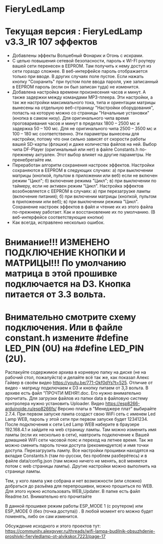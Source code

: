 # FieryLedLamp
# Текущая версия : FieryLedLamp v3.3_IR 107 эффектов 

  -  Добавлены эффекты Волшебный Фонарик и Огонь с искрами.
  - С целью повышения сетевой безопасности, пароль к WI-FI роутеру вашей сети перенесен в EEPROM. Там получить к нему доступ из сети гораздо сложнее.
 В веб-интерфейсе пароль отображается только при вводе. В других случаях поле пустое.
 Если нажать кнопку "Сохранить" при пустом поле ввода пароля, уже записанный в EEPROM пароль (если он был записан туда) не изменится.
   - Добавлена ​​настройка времени произнесения часов и минут. А также задержки между командами MP3-плеера. Эти настройки, а так же настройки максимального тока, типа и ориентации матрицы вынесены на отдельную веб-страницу "Настройки оборудования", попасть на которую можно со страницы "Начальные установки" (кнопка в самом низу).
 Для оригинального чипа время проговаривания часов и минут в пределах 1800 – 2500 мс и задержка 50 – 100 мс.
 Для не оригинального чипа 2500 – 3500 мс и 100 – 180 мс соответственно. Эти параметры вынесены для настройки, потому что они сильно зависят от скорости работы вашей SD-карты (флэшки) и даже количества файлов на ней.
 Выбор чипа DF-Player (оригинальный или нет) в файле Constants.h по-прежнему актуален. Этот выбор влияет на другие параметры. Не пренебрегайте им.
   - Переработан алгоритм сохранения настроек эффектов. Настройки сохраняются в EEPROM в следующих случаях: а) при выключении матрицы (кнопкой, пультом в приложении или веб) если не включен режим "Цикл"; б) включение режима "Цикл"; в) при выключении по таймеру, если не активен режим "Цикл".
 Настройка эффектов возобновляется с EEPROM в случаях: а) при перезагрузке лампы (включение питания); б) при включении матрицы (кнопкой, пультом в приложении или веб);
 в) при выключении режима "Цикл". Сохранение настроек эффектов в файл и чтение их из этого файла по-прежнему работает. Как и восстановление их по умолчанию. (В веб-интерфейсе соответствующие кнопки)
  - Как всегда, исправлено несколько ошибок.

# Внимание!!! ИЗМЕНЕНО ПОДКЛЮЧЕНИЕ КНОПКИ И МАТРИЦЫ!!! По умолчанию матрица в этой прошивке подключается на D3. Кнопка питается от 3.3 вольта.
# Внимательно смотрите схему подключения. Или в файле constant.h измените #define LED_PIN (0U) на #define LED_PIN (2U).

Распакуйте содержимое архива в корневую папку на диске (не на рабочий стол, пожалуйста)
и делайте всё так же, как показал Алекс Гайвер в своём видео https://youtu.be/771-Okf0dYs?t=525. Отличие от видео - матрицу подключаем к D3 и кнопку питаем от 3,3 вольта.
В архиве есть файл "ПРОЧТИ МЕНЯ!!.doc. Его нужно внимательно прочитать. Для загрузки файлов из папки data в файловую систему контролера нужно установить Uploader. Видео https://esp8266-arduinoide.ru/esp8266fs/
Версию платы в "Менеджере плат" выбирайте 2.7.4. При первом запуске лампа создаст свою WiFi сеть с именем Led Lamp WEB, пароль у этой сети при первом запуске будет 12341234. После подключения к сети Led Lamp WEB наберите в браузере 192.168.4.1 и зайдите на web страницу лампы. Там можно изменить имя лампы (если их несколько в сети), навтроить подключение к Вашей домашней WiFi сети часовой пояс и переход на летнее время. Так же можно сменить пароль точки доступа (рекомендуется) и имя точки доступа. Перезагрузить лампу.
Все настройки прошивки находятся на вкладке Constants.h (там по-русски, без проблем разберётесь) и в файле data/config.json (там можно ничего не менять, всё меняется потом с web страницы лампы). Другие настройки можно выполнить на странице лампы.

Тем, у кого лампа уже собрана и нет возможности (или сложно) добраться до разъёма для перепрошивки, можно прошиться по WEB. Для этого нужно использовать WEB_Updater.  В папке есть файл Readme.txt. Внимательно его прочитайте

В данной прошивке режим работы ESP_MODE 1 (с роутером) или ESP_MODE 0 (без (точка доступа)) .
В любой момент его можно будет поменять, либо он сам изменится.

Обсуждение исходного и этого проектов тут: https://community.alexgyver.ru/threads/wifi-lampa-budilnik-obsuzhdenie-proshivki-fieryledlamp-ot-alvikskor.7223/page-17
